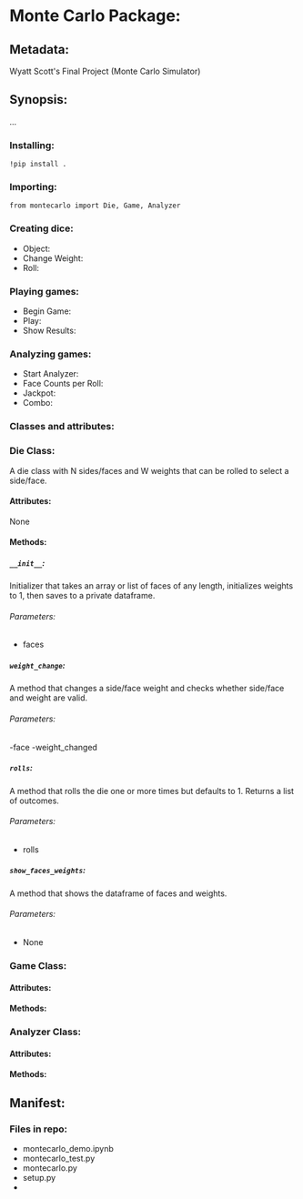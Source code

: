 # Monte Carlo Package:

## Metadata:
Wyatt Scott's Final Project (Monte Carlo Simulator)


## Synopsis:
...

### Installing:
``!pip install .``
### Importing: 
``from montecarlo import Die, Game, Analyzer``

### Creating dice:
- Object:
- Change Weight:
- Roll:

### Playing games:
- Begin Game:
- Play:
- Show Results:

### Analyzing games:
- Start Analyzer:
- Face Counts per Roll:
- Jackpot:
- Combo:

### Classes and attributes:

### Die Class:
A die class with N sides/faces and W weights that can be rolled to select a side/face.
#### Attributes:
None
#### Methods:
##### ``__init__``:
Initializer that takes an array or list of faces of any length, initializes weights to 1, then saves to a private dataframe.
###### Parameters:
- faces
##### ``weight_change``:
A method that changes a side/face weight and checks whether side/face and weight are valid.
###### Parameters:
-face
-weight_changed
##### ``rolls``:
A method that rolls the die one or more times but defaults to 1. Returns a list of outcomes.
###### Parameters:
- rolls
##### ``show_faces_weights``:
A method that shows the dataframe of faces and weights.
###### Parameters:
- None

### Game Class:

#### Attributes:

#### Methods:

### Analyzer Class:

#### Attributes:

#### Methods:

## Manifest:

### Files in repo:
- montecarlo_demo.ipynb
- montecarlo_test.py
- montecarlo.py
- setup.py
- 
